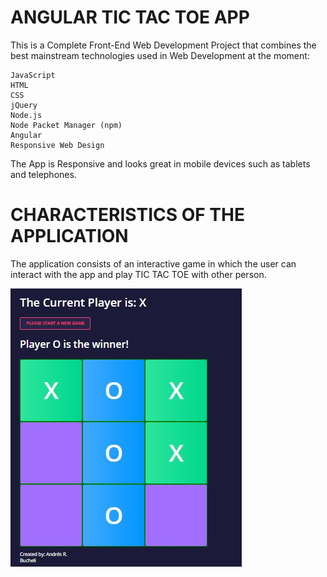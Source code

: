 # ANGULAR TIC TAC TOE APP

This is a Complete Front-End Web Development Project that combines the best mainstream technologies used in Web Development at the moment:

    JavaScript
    HTML
    CSS
    jQuery
    Node.js
    Node Packet Manager (npm)
    Angular
    Responsive Web Design

The App is Responsive and looks great in mobile devices such as tablets and telephones.

# CHARACTERISTICS OF THE APPLICATION

The application consists of an interactive game in which the user can interact with the app and play TIC TAC TOE with other person.

![picture](https://raw.githubusercontent.com/ARBUCHELI/ANGULAR-TIC-TAC-TOE-APP/master/Sin%20t%C3%ADtulo.jpg)





